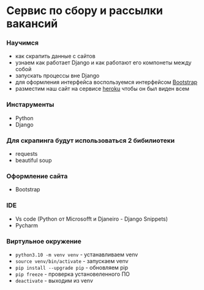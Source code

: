 # Сервис по сбору и рассылки вакансий

### Научимся
- как скрапить данные с сайтов
- узнаем как работает Django и как работают его компонеты между собой
-  запускать процессы вне Django
- для оформления интерфейса воспользуемся интерфейсом [Bootstrap](https://getbootstrap.com/)
- разместим наш сайт на сервисе [heroku](https://www.heroku.com/) чтобы он был виден всем

### Инстарументы
- Python
- Django

### Для скрапинга будут использоваться 2 бибилиотеки
- requests
- beautiful soup

### Оформление сайта
- Bootstrap

### IDE
- Vs code (Python от Microsofft и Djaneiro - Django Snippets)
- Pycharm

### Виртульное окружение
- `python3.10 -m venv venv` - устанавливаем venv
- `source venv/bin/activate` - запускаем venv
- `pip install --upgrade pip` - обновляем pip
- `pip freeze` - проверка установеленного ПО
- `deactivate` - выходим из venv
